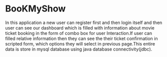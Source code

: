 # BooKMyShow
In this application a new user can register first and then login itself and then user can see our dashboard which is filled with information about movie ticket booking in the form of combo box for user Interaction.If user can filled relative information then they can see the their ticket confirmation in scripted form, which options they will select in previous page.This entire data is store in mysql database using java database connectivity(jdbc).
